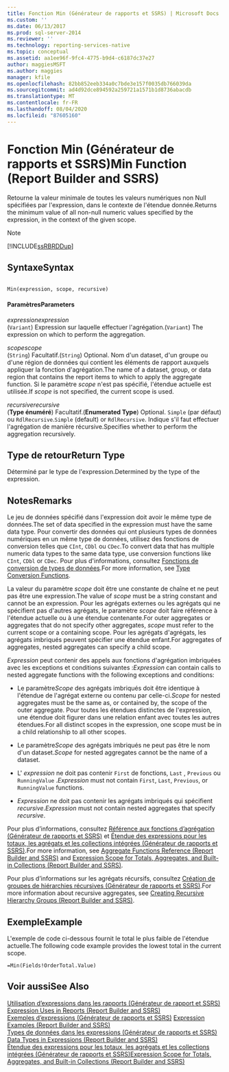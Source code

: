 ```yaml
---
title: Fonction Min (Générateur de rapports et SSRS) | Microsoft Docs
ms.custom: ''
ms.date: 06/13/2017
ms.prod: sql-server-2014
ms.reviewer: ''
ms.technology: reporting-services-native
ms.topic: conceptual
ms.assetid: aa1ee96f-9fc4-4775-b9d4-c6187dc37e27
author: maggiesMSFT
ms.author: maggies
manager: kfile
ms.openlocfilehash: 82bb852eeb334a0c7bde3e157f0035db766039da
ms.sourcegitcommit: ad4d92dce894592a259721a1571b1d8736abacdb
ms.translationtype: MT
ms.contentlocale: fr-FR
ms.lasthandoff: 08/04/2020
ms.locfileid: "87605160"
---
```

# <a name="min-function-report-builder-and-ssrs"></a><span data-ttu-id="5ef00-102">Fonction Min (Générateur de rapports et SSRS)</span><span class="sxs-lookup"><span data-stu-id="5ef00-102">Min Function (Report Builder and SSRS)</span></span>
  <span data-ttu-id="5ef00-103">Retourne la valeur minimale de toutes les valeurs numériques non Null spécifiées par l'expression, dans le contexte de l'étendue donnée.</span><span class="sxs-lookup"><span data-stu-id="5ef00-103">Returns the minimum value of all non-null numeric values specified by the expression, in the context of the given scope.</span></span>  
  
> [!NOTE]  
>  [!INCLUDE[ssRBRDDup](../../includes/ssrbrddup-md.md)]  
  
## <a name="syntax"></a><span data-ttu-id="5ef00-104">Syntaxe</span><span class="sxs-lookup"><span data-stu-id="5ef00-104">Syntax</span></span>  
  
```  
  
Min(expression, scope, recursive)  
```  
  
#### <a name="parameters"></a><span data-ttu-id="5ef00-105">Paramètres</span><span class="sxs-lookup"><span data-stu-id="5ef00-105">Parameters</span></span>  
 <span data-ttu-id="5ef00-106">*expression*</span><span class="sxs-lookup"><span data-stu-id="5ef00-106">*expression*</span></span>  
 <span data-ttu-id="5ef00-107">(`Variant`) Expression sur laquelle effectuer l'agrégation.</span><span class="sxs-lookup"><span data-stu-id="5ef00-107">(`Variant`) The expression on which to perform the aggregation.</span></span>  
  
 <span data-ttu-id="5ef00-108">*scope*</span><span class="sxs-lookup"><span data-stu-id="5ef00-108">*scope*</span></span>  
 <span data-ttu-id="5ef00-109">(`String`) Facultatif.</span><span class="sxs-lookup"><span data-stu-id="5ef00-109">(`String`) Optional.</span></span> <span data-ttu-id="5ef00-110">Nom d'un dataset, d'un groupe ou d'une région de données qui contient les éléments de rapport auxquels appliquer la fonction d'agrégation.</span><span class="sxs-lookup"><span data-stu-id="5ef00-110">The name of a dataset, group, or data region that contains the report items to which to apply the aggregate function.</span></span> <span data-ttu-id="5ef00-111">Si le paramètre *scope* n'est pas spécifié, l'étendue actuelle est utilisée.</span><span class="sxs-lookup"><span data-stu-id="5ef00-111">If *scope* is not specified, the current scope is used.</span></span>  
  
 <span data-ttu-id="5ef00-112">*recursive*</span><span class="sxs-lookup"><span data-stu-id="5ef00-112">*recursive*</span></span>  
 <span data-ttu-id="5ef00-113">(**Type énuméré**) Facultatif.</span><span class="sxs-lookup"><span data-stu-id="5ef00-113">(**Enumerated Type**) Optional.</span></span> <span data-ttu-id="5ef00-114">`Simple` (par défaut) ou `RdlRecursive`.</span><span class="sxs-lookup"><span data-stu-id="5ef00-114">`Simple` (default) or `RdlRecursive`.</span></span> <span data-ttu-id="5ef00-115">Indique s'il faut effectuer l'agrégation de manière récursive.</span><span class="sxs-lookup"><span data-stu-id="5ef00-115">Specifies whether to perform the aggregation recursively.</span></span>  
  
## <a name="return-type"></a><span data-ttu-id="5ef00-116">Type de retour</span><span class="sxs-lookup"><span data-stu-id="5ef00-116">Return Type</span></span>  
 <span data-ttu-id="5ef00-117">Déterminé par le type de l'expression.</span><span class="sxs-lookup"><span data-stu-id="5ef00-117">Determined by the type of the expression.</span></span>  
  
## <a name="remarks"></a><span data-ttu-id="5ef00-118">Notes</span><span class="sxs-lookup"><span data-stu-id="5ef00-118">Remarks</span></span>  
 <span data-ttu-id="5ef00-119">Le jeu de données spécifié dans l'expression doit avoir le même type de données.</span><span class="sxs-lookup"><span data-stu-id="5ef00-119">The set of data specified in the expression must have the same data type.</span></span> <span data-ttu-id="5ef00-120">Pour convertir des données qui ont plusieurs types de données numériques en un même type de données, utilisez des fonctions de conversion telles que `CInt`, `CDbl` ou `CDec`.</span><span class="sxs-lookup"><span data-stu-id="5ef00-120">To convert data that has multiple numeric data types to the same data type, use conversion functions like `CInt`, `CDbl` or `CDec`.</span></span> <span data-ttu-id="5ef00-121">Pour plus d'informations, consultez [Fonctions de conversion de types de données](https://go.microsoft.com/fwlink/?LinkId=96142).</span><span class="sxs-lookup"><span data-stu-id="5ef00-121">For more information, see [Type Conversion Functions](https://go.microsoft.com/fwlink/?LinkId=96142).</span></span>  
  
 <span data-ttu-id="5ef00-122">La valeur du paramètre *scope* doit être une constante de chaîne et ne peut pas être une expression.</span><span class="sxs-lookup"><span data-stu-id="5ef00-122">The value of *scope* must be a string constant and cannot be an expression.</span></span> <span data-ttu-id="5ef00-123">Pour les agrégats externes ou les agrégats qui ne spécifient pas d'autres agrégats, le paramètre *scope* doit faire référence à l'étendue actuelle ou à une étendue contenante.</span><span class="sxs-lookup"><span data-stu-id="5ef00-123">For outer aggregates or aggregates that do not specify other aggregates, *scope* must refer to the current scope or a containing scope.</span></span> <span data-ttu-id="5ef00-124">Pour les agrégats d'agrégats, les agrégats imbriqués peuvent spécifier une étendue enfant.</span><span class="sxs-lookup"><span data-stu-id="5ef00-124">For aggregates of aggregates, nested aggregates can specify a child scope.</span></span>  
  
 <span data-ttu-id="5ef00-125">*Expression* peut contenir des appels aux fonctions d'agrégation imbriquées avec les exceptions et conditions suivantes :</span><span class="sxs-lookup"><span data-stu-id="5ef00-125">*Expression* can contain calls to nested aggregate functions with the following exceptions and conditions:</span></span>  
  
-   <span data-ttu-id="5ef00-126">Le paramètre*Scope* des agrégats imbriqués doit être identique à l'étendue de l'agrégat externe ou contenu par celle-ci.</span><span class="sxs-lookup"><span data-stu-id="5ef00-126">*Scope* for nested aggregates must be the same as, or contained by, the scope of the outer aggregate.</span></span> <span data-ttu-id="5ef00-127">Pour toutes les étendues distinctes de l'expression, une étendue doit figurer dans une relation enfant avec toutes les autres étendues.</span><span class="sxs-lookup"><span data-stu-id="5ef00-127">For all distinct scopes in the expression, one scope must be in a child relationship to all other scopes.</span></span>  
  
-   <span data-ttu-id="5ef00-128">Le paramètre*Scope* des agrégats imbriqués ne peut pas être le nom d'un dataset.</span><span class="sxs-lookup"><span data-stu-id="5ef00-128">*Scope* for nested aggregates cannot be the name of a dataset.</span></span>  
  
-   <span data-ttu-id="5ef00-129">L' *expression* ne doit pas contenir `First` de fonctions, `Last` , `Previous` ou `RunningValue` .</span><span class="sxs-lookup"><span data-stu-id="5ef00-129">*Expression* must not contain `First`, `Last`, `Previous`, or `RunningValue` functions.</span></span>  
  
-   <span data-ttu-id="5ef00-130">*Expression* ne doit pas contenir les agrégats imbriqués qui spécifient *recursive*.</span><span class="sxs-lookup"><span data-stu-id="5ef00-130">*Expression* must not contain nested aggregates that specify *recursive*.</span></span>  
  
 <span data-ttu-id="5ef00-131">Pour plus d’informations, consultez [Référence aux fonctions d’agrégation &#40;Générateur de rapports et SSRS&#41;](report-builder-functions-aggregate-functions-reference.md) et [Étendue des expressions pour les totaux, les agrégats et les collections intégrées &#40;Générateur de rapports et SSRS&#41;](expression-scope-for-totals-aggregates-and-built-in-collections.md).</span><span class="sxs-lookup"><span data-stu-id="5ef00-131">For more information, see [Aggregate Functions Reference &#40;Report Builder and SSRS&#41;](report-builder-functions-aggregate-functions-reference.md) and [Expression Scope for Totals, Aggregates, and Built-in Collections &#40;Report Builder and SSRS&#41;](expression-scope-for-totals-aggregates-and-built-in-collections.md).</span></span>  
  
 <span data-ttu-id="5ef00-132">Pour plus d’informations sur les agrégats récursifs, consultez [Création de groupes de hiérarchies récursives &#40;Générateur de rapports et SSRS&#41;](creating-recursive-hierarchy-groups-report-builder-and-ssrs.md).</span><span class="sxs-lookup"><span data-stu-id="5ef00-132">For more information about recursive aggregates, see [Creating Recursive Hierarchy Groups &#40;Report Builder and SSRS&#41;](creating-recursive-hierarchy-groups-report-builder-and-ssrs.md).</span></span>  
  
## <a name="example"></a><span data-ttu-id="5ef00-133">Exemple</span><span class="sxs-lookup"><span data-stu-id="5ef00-133">Example</span></span>  
 <span data-ttu-id="5ef00-134">L'exemple de code ci-dessous fournit le total le plus faible de l'étendue actuelle.</span><span class="sxs-lookup"><span data-stu-id="5ef00-134">The following code example provides the lowest total in the current scope.</span></span>  
  
```  
=Min(Fields!OrderTotal.Value)  
```  
  
## <a name="see-also"></a><span data-ttu-id="5ef00-135">Voir aussi</span><span class="sxs-lookup"><span data-stu-id="5ef00-135">See Also</span></span>  
 <span data-ttu-id="5ef00-136">[Utilisation d’expressions dans les rapports &#40;Générateur de rapport et SSRS&#41;](expression-uses-in-reports-report-builder-and-ssrs.md) </span><span class="sxs-lookup"><span data-stu-id="5ef00-136">[Expression Uses in Reports &#40;Report Builder and SSRS&#41;](expression-uses-in-reports-report-builder-and-ssrs.md) </span></span>  
 <span data-ttu-id="5ef00-137">[Exemples d’expressions &#40;Générateur de rapports et SSRS&#41;](expression-examples-report-builder-and-ssrs.md) </span><span class="sxs-lookup"><span data-stu-id="5ef00-137">[Expression Examples &#40;Report Builder and SSRS&#41;](expression-examples-report-builder-and-ssrs.md) </span></span>  
 <span data-ttu-id="5ef00-138">[Types de données dans les expressions &#40;Générateur de rapports et SSRS&#41;](expressions-report-builder-and-ssrs.md) </span><span class="sxs-lookup"><span data-stu-id="5ef00-138">[Data Types in Expressions &#40;Report Builder and SSRS&#41;](expressions-report-builder-and-ssrs.md) </span></span>  
 [<span data-ttu-id="5ef00-139">Étendue des expressions pour les totaux, les agrégats et les collections intégrées &#40;Générateur de rapports et SSRS&#41;</span><span class="sxs-lookup"><span data-stu-id="5ef00-139">Expression Scope for Totals, Aggregates, and Built-in Collections &#40;Report Builder and SSRS&#41;</span></span>](expression-scope-for-totals-aggregates-and-built-in-collections.md)  
  
  

